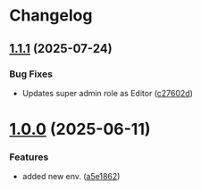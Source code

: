 # Changelog

## [1.1.1](https://github.com/mayademcom/directus-extension-hasura-sso-bridge/compare/v1.0.0...v1.1.1) (2025-07-24)


### Bug Fixes

* Updates super admin role as Editor ([c27602d](https://github.com/mayademcom/directus-extension-hasura-sso-bridge/commit/c27602dc8da70369d4e568766da2399259d9ec5d))

# [1.0.0](https://github.com/mayademcom/directus-extension-hasura-sso-bridge/compare/a5e18627e1a89ae3993b7d41b1be9d5f15fcb6f6...v1.0.0) (2025-06-11)


### Features

* added new env. ([a5e1862](https://github.com/mayademcom/directus-extension-hasura-sso-bridge/commit/a5e18627e1a89ae3993b7d41b1be9d5f15fcb6f6))
